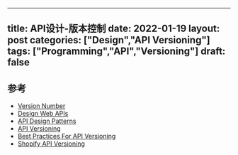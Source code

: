 
---
title: API设计-版本控制
date: 2022-01-19
layout: post
categories: ["Design","API Versioning"]
tags: ["Programming","API","Versioning"]
draft: false
---

## 参考

- [Version Number](https://semver.org/)
- [Design Web APIs](https://livebook.manning.com/book/the-design-of-everyday-apis/about-this-book/)
- [API Design Patterns](https://www.manning.com/books/api-design-patterns)
- [API Versioning](https://www.akana.com/blog/api-versioning#what)
- [Best Practices For API Versioning](https://stackoverflow.com/questions/389169/best-practices-for-api-versioning)
- [Shopify API Versioning](https://shopify.dev/api/usage/versioning)
